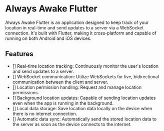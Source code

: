 # Always Awake Flutter

Always Awake Flutter is an application designed to keep track of your location in real-time and send updates to a server via a WebSocket connection. It's built with Flutter, making it cross-platform and capable of running on both Android and iOS devices.

## Features

- [] Real-time location tracking: Continuously monitor the user's location and send updates to a server.
- [] WebSocket communication: Utilize WebSockets for live, bidirectional communication between the client and server.
- [] Location permission handling: Request and manage location permissions.
- [] Background location updates: Capable of sending location updates even when the app is running in the background.
- [] Local data storage: Save location data locally on the device when there is no internet connection.
- [] Automatic data sync: Automatically send the stored location data to the server as soon as the device connects to the internet.